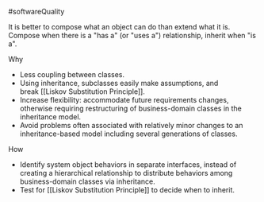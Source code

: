 #softwareQuality 

It is better to compose what an object can do than extend what it is. Compose when there is a "has a" (or "uses a") relationship, inherit when "is a".

Why
-   Less coupling between classes.
-   Using inheritance, subclasses easily make assumptions, and break [[Liskov Substitution Principle]].
-   Increase flexibility: accommodate future requirements changes, otherwise requiring restructuring of business-domain classes in the inheritance model.
-   Avoid problems often associated with relatively minor changes to an inheritance-based model including several generations of classes.

How
-   Identify system object behaviors in separate interfaces, instead of creating a hierarchical relationship to distribute behaviors among business-domain classes via inheritance.
-   Test for [[Liskov Substitution Principle]] to decide when to inherit.